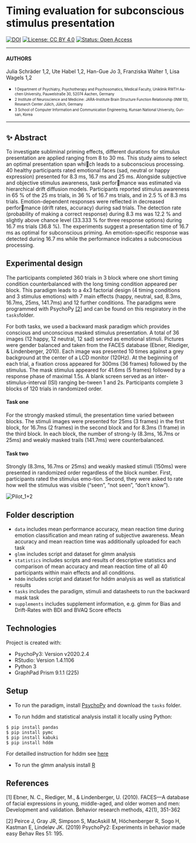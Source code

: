 # Timing evaluation for subconscious stimulus presentation

[![DOI](https://img.shields.io/badge/DOI-10.31234/osf.io/mscz5-blue)](https://doi.org/10.31234/osf.io/mscz5)
[![License: CC BY 4.0](https://img.shields.io/badge/License-CC--BY--4.0-lightgrey.svg)](https://creativecommons.org/licenses/by/4.0/)
[![Status: Open Access](https://img.shields.io/badge/Status-Open%20Access-brightgreen.svg)](DOI_LINK_HERE)


---


#### AUTHORS
Julia Schräder 1,2, Ute Habel 1,2, Han-Gue Jo 3, Franziska Walter 1, Lisa Wagels 1,2

* <sub><sup>1 Department of Psychiatry, Psychotherapy and Psychosomatics, Medical Faculty, Uniklinik RWTH Aa-chen University, Pauwelstraße 30, 52074 Aachen, Germany</sup></sub>
* <sub><sup>2 Institute of Neuroscience and Medicine: JARA-Institute Brain Structure Function Relationship (INM 10), Research Center Jülich, Jülich, Germany</sup></sub>
* <sub><sup>3 School of Computer Information and Communication Engineering, Kunsan National University, Gun-san, Korea</sup></sub>


---
## ✨ Abstract 

To investigate subliminal priming effects, different durations for stimulus presentation are applied ranging from 8 to 30 ms. This study aims to select an optimal presentation span which leads to a subconscious processing. 
40 healthy participants rated emotional faces (sad, neutral or happy expression) presented for 8.3 ms, 16.7 ms and 25 ms. Alongside subjective and objective stimulus awareness, task performance was estimated via hierarchical drift diffusion models. Participants reported stimulus awareness in 65 % of the 25 ms trials, in 36 % of 16.7 ms trials, and in 2.5 % of 8.3 ms trials. Emotion-dependent responses were reflected in decreased performance (drift rates, accuracy) during sad trials. The detection rate (probability of making a correct response) during 8.3 ms was 12.2 % and slightly above chance level (33.333 % for three response options) during 16.7 ms trials (36.8 %). The experiments suggest a presentation time of 16.7 ms as optimal for subconscious priming. An emotion-specific response was detected during 16.7 ms while the performance indicates a subconscious processing. 

## Experimental design
The participants completed 360 trials in 3 block where one short timing condition counterbalanced with the long timing condition appeared per block.
This paradigm leads to a 4x3 factorial design (4 timing conditions and 3 stimulus emotions) with 7 main effects (happy, neutral, sad, 8.3ms, 16.7ms, 25ms, 141.7ms) and 12 further conditions. The paradigms were programmed with PsychoPy [[2]](#2) and can be found on this respiratory in the `tasks`folder.

For both tasks, we used a backward mask paradigm which provides conscious and unconscious masked stimulus presentation. 
A total of 36 images (12 happy, 12 neutral, 12 sad) served as emotional stimuli. Pictures were gender balanced and taken from the FACES database (Ebner, Riediger, & Lindenberger, 2010). Each image was presented 10 times against a grey background at the center of a LCD monitor (120Hz).
At the beginning of each trial, a fixation cross appeared for 300ms (36 frames) followed by the stimulus. The mask stimulus appeared for 41.6ms (5 frames) followed by a response phase of maximal 1.5s. A blank screen served as an inter-stimulus-interval (ISI) ranging be-tween 1 and 2s. Participants complete 3 blocks of 120 trials in randomized order. 
#### Task one
For the strongly masked stimuli, the presentation time varied between blocks. The stimuli images were presented for 25ms (3 frames) in the first block, for 16.7ms (2 frames) in the second block and for 8.3ms (1 frame) in the third block. In each block, the number of strong-ly (8.3ms, 16.7ms or 25ms) and weakly masked trails (141.7ms) were counterbalanced.
#### Task two
Strongly (8.3ms, 16.7ms or 25ms) and weakly masked stimuli (150ms) were presented in randomized order regardless of the block number. First, participants rated the stimulus emo-tion. Second, they were asked to rate how well the stimulus was visible (“seen”, “not seen”, “don’t know”).

![Pilot_1+2](https://user-images.githubusercontent.com/54576554/204008729-5d3d16d1-6b93-4a4b-96ca-2b17e66a0614.png)

## Folder description
* `data` includes mean performance accuracy, mean reaction time during emotion classification and mean rating of subjective awareness. Mean accuracy and mean reaction time was additionally uploaded for each task
* `glmm` includes script and dataset for glmm analysis
* `statistics` includes scripts and results of descriptive statistics and comparison of mean accuracy and mean reaction time of all 40 participants within main effects and all conditions.
* `hddm` includes script and dataset for hddm analysis as well as statistical results
* `tasks` includes the paradigm, stimuli and datasheets to run the backward mask task
* `supplements` includes supplement information, e.g. glmm for Bias and Drift-Rates with BDI and BVAQ Score effects

## Technologies
Project is created with:
* PsychoPy3: Version v2020.2.4
* RStudio: Version 1.4.1106
* Python 3
* GraphPad Prism 9.1.1 (225)
	
## Setup
* To run the paradigm, install [PsychoPy](https://www.psychopy.org/download.html) and download the `tasks` folder. 

* To run hddm and statistical analysis install it locally using Python:

```
$ pip install pandas
$ pip install pymc
$ pip install kabuki
$ pip install hddm

```
For detailled instruction for hddm see [here](http://ski.clps.brown.edu/hddm_docs/)

* To run the glmm analysis install [R](https://www.rstudio.com/products/rstudio/download/)

## References
<a id="1">[1]</a> 
Ebner, N. C., Riediger, M., & Lindenberger, U. (2010). FACES—A database of facial expressions in young, middle-aged, and older women and men: Development and validation. Behavior research methods, 42(1), 351-362

<a id="2">[2]</a> 
Peirce J, Gray JR, Simpson S, MacAskill M, Höchenberger R, Sogo H, Kastman E, Lindeløv JK. (2019) 
        PsychoPy2: Experiments in behavior made easy Behav Res 51: 195. 
	


